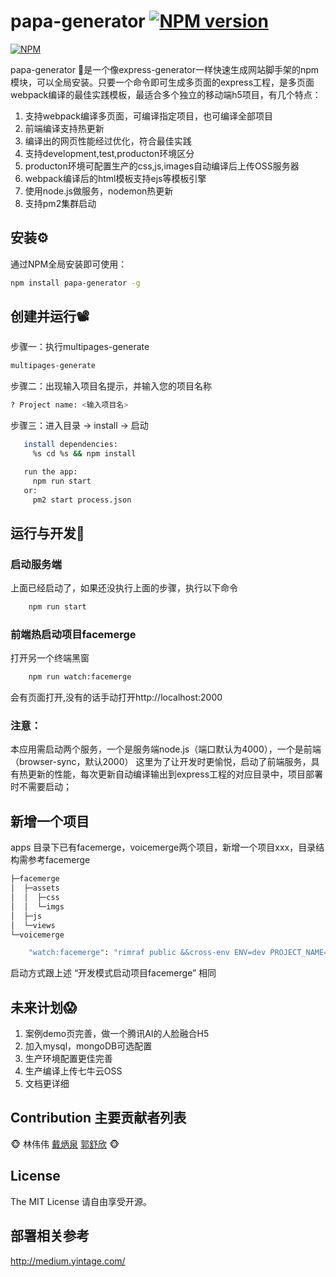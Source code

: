 papa-generator [![NPM version](https://badge.fury.io/js/papa-generator.png)](http://badge.fury.io/js/eventproxy)
======

[![NPM](https://nodei.co/npm/papa-generator.png?downloads=true&stars=true)](https://nodei.co/npm/eventproxy)

papa-generator 🤡是一个像express-generator一样快速生成网站脚手架的npm模块，可以全局安装。只要一个命令即可生成多页面的express工程，是多页面webpack编译的最佳实践模板，最适合多个独立的移动端h5项目，有几个特点：

1. 支持webpack编译多页面，可编译指定项目，也可编译全部项目
2. 前端编译支持热更新
3. 编译出的网页性能经过优化，符合最佳实践
4. 支持development,test,producton环境区分
5. producton环境可配置生产的css,js,images自动编译后上传OSS服务器
6. webpack编译后的html模板支持ejs等模板引擎
7. 使用node.js做服务，nodemon热更新
7. 支持pm2集群启动

## 安装⚙️

通过NPM全局安装即可使用：

```bash
npm install papa-generator -g
```

## 创建并运行📽

步骤一：执行multipages-generate
```bash
multipages-generate

```
步骤二：出现输入项目名提示，并输入您的项目名称
```bash
? Project name: <输入项目名>

```
步骤三：进入目录 -> install -> 启动
```bash
   install dependencies:
     %s cd %s && npm install

   run the app:
     npm run start
   or:
     pm2 start process.json
```
## 运行与开发🤖
### 启动服务端
上面已经启动了，如果还没执行上面的步骤，执行以下命令
```bash
    npm run start
```
### 前端热启动项目facemerge
打开另一个终端黑窗
```bash
    npm run watch:facemerge
```
会有页面打开,没有的话手动打开http://localhost:2000

### 注意：
 本应用需启动两个服务，一个是服务端node.js（端口默认为4000），一个是前端（browser-sync，默认2000）
这里为了让开发时更愉悦，启动了前端服务，具有热更新的性能，每次更新自动编译输出到express工程的对应目录中，项目部署时不需要启动；

## 新增一个项目
apps 目录下已有facemerge，voicemerge两个项目，新增一个项目xxx，目录结构需参考facemerge
```bash
├─facemerge
│  ├─assets
│  │  ├─css
│  │  └─imgs
│  ├─js
│  └─views
└─voicemerge
```
```bash
    "watch:facemerge": "rimraf public &&cross-env ENV=dev PROJECT_NAME=facemerge node ./tools/webpack.watch.js"
```
启动方式跟上述 “开发模式启动项目facemerge” 相同

## 未来计划😱
1. 案例demo页完善，做一个腾讯AI的人脸融合H5
2. 加入mysql，mongoDB可选配置
3. 生产环境配置更佳完善
4. 生产编译上传七牛云OSS
5. 文档更详细

## Contribution 主要贡献者列表
🐵
林伟伟
[戴炳泉](https://github.com/DBingo)
[郭舒欣](https://github.com/uouin)
🐵


## License

The MIT License 请自由享受开源。

## 部署相关参考
<http://medium.yintage.com/>


